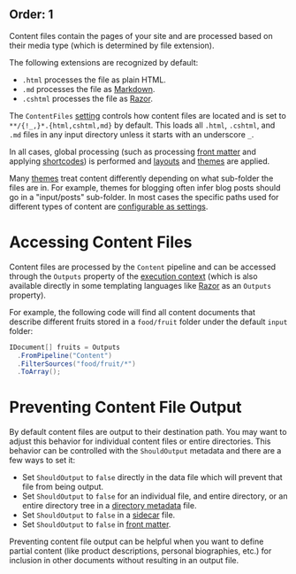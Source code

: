 Order: 1
---
Content files contain the pages of your site and are processed based on their media type (which is determined by file extension).

The following extensions are recognized by default:

- `.html` processes the file as plain HTML.
- `.md` processes the file as [Markdown](xref:template-languages#markdown).
- `.cshtml` processes the file as [Razor](xref:template-languages#razor).

The `ContentFiles` [setting](xref:web-settings) controls how content files are located and is set to `**/{!_,}*.{html,cshtml,md}` by default. This loads all `.html`, `.cshtml`, and `.md` files in any input directory unless it starts with an underscore `_`.

In all cases, global processing (such as processing [front matter](xref:web-front-matter) and applying [shortcodes](xref:web-shortcodes)) is performed and [layouts](xref:web-templates#layouts) and [themes](xref:web-themes) are applied.

Many [themes](xref:web-themes) treat content differently depending on what sub-folder the files are in. For example, themes for blogging often infer blog posts should go in a "input/posts" sub-folder. In most cases the specific paths used for different types of content are [configurable as settings](xref:web-settings).

# Accessing Content Files

Content files are processed by the `Content` pipeline and can be accessed through the `Outputs` property of the [execution context](xref:execution-context) (which is also available directly in some templating languages like [Razor](xref:template-languages#razor) as an `Outputs` property).

For example, the following code will find all content documents that describe different fruits stored in a `food/fruit` folder under the default `input` folder:

```csharp
IDocument[] fruits = Outputs
  .FromPipeline("Content")
  .FilterSources("food/fruit/*")
  .ToArray();
```

# Preventing Content File Output

By default content files are output to their destination path. You may want to adjust this behavior for individual content files or entire directories. This behavior can be controlled with the `ShouldOutput` metadata and there are a few ways to set it:

- Set `ShouldOutput` to `false` directly in the data file which will prevent that file from being output.
- Set `ShouldOutput` to `false` for an individual file, and entire directory, or an entire directory tree in a [directory metadata](xref:web-directory-metadata) file.
- Set `ShouldOutput` to `false` in a [sidecar](xref:web-sidecar-files) file.
- Set `ShouldOutput` to `false` in [front matter](xref:web-front-matter).

Preventing content file output can be helpful when you want to define partial content (like product descriptions, personal biographies, etc.) for inclusion in other documents without resulting in an output file.
